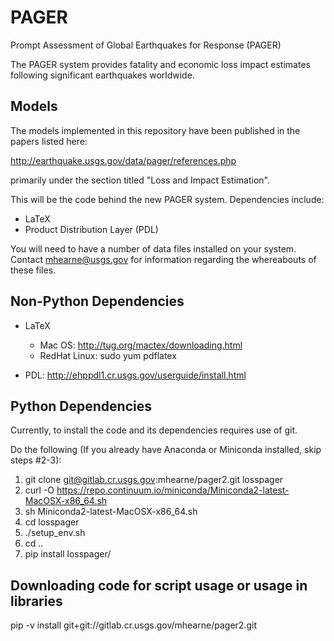 PAGER
=====

Prompt Assessment of Global Earthquakes for Response (PAGER)

The PAGER system provides fatality and economic loss impact estimates following significant earthquakes worldwide.

Models
------
The models implemented in this repository have been published in the papers listed here:

http://earthquake.usgs.gov/data/pager/references.php

primarily under the section titled "Loss and Impact Estimation".


This will be the code behind the new PAGER system.  Dependencies include:

 - LaTeX
 - Product Distribution Layer (PDL)

You will need to have a number of data files installed on your system.
Contact mhearne@usgs.gov for information regarding the whereabouts of
these files.

Non-Python Dependencies
----------------------
* LaTeX 
  * Mac OS: <a href="http://tug.org/mactex/downloading.html">http://tug.org/mactex/downloading.html</a>
  * RedHat Linux: sudo yum pdflatex

* PDL: <a href="http://ehppdl1.cr.usgs.gov/userguide/install.html">http://ehppdl1.cr.usgs.gov/userguide/install.html</a>

Python Dependencies
------------
Currently, to install the code and its dependencies requires use of git.

Do the following (If you already have Anaconda or Miniconda installed, skip steps #2-3):

  1. git clone git@gitlab.cr.usgs.gov:mhearne/pager2.git losspager
  2. curl -O https://repo.continuum.io/miniconda/Miniconda2-latest-MacOSX-x86_64.sh
  3. sh Miniconda2-latest-MacOSX-x86_64.sh
  4. cd losspager
  5. ./setup_env.sh
  6. cd ..
  7. pip install losspager/


Downloading code for script usage or usage in libraries
---------------------------------------
pip -v install git+git://gitlab.cr.usgs.gov/mhearne/pager2.git





  


